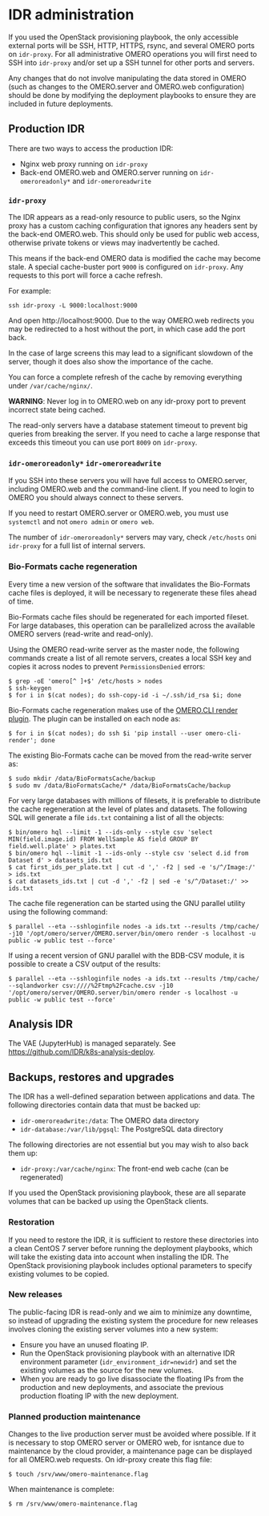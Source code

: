 # IDR administration

If you used the OpenStack provisioning playbook, the only accessible external ports will be SSH, HTTP, HTTPS, rsync, and several OMERO ports on `idr-proxy`.
For all administrative OMERO operations you will first need to SSH into `idr-proxy` and/or set up a SSH tunnel for other ports and servers.

Any changes that do not involve manipulating the data stored in OMERO (such as changes to the OMERO.server and OMERO.web configuration) should be done by modifying the deployment playbooks to ensure they are included in future deployments.


## Production IDR

There are two ways to access the production IDR:
- Nginx web proxy running on `idr-proxy`
- Back-end OMERO.web and OMERO.server running on `idr-omeroreadonly*` and `idr-omeroreadwrite`


### `idr-proxy`

The IDR appears as a read-only resource to public users, so the Nginx proxy has a custom caching configuration that ignores any headers sent by the back-end OMERO.web.
This should only be used for public web access, otherwise private tokens or views may inadvertently be cached.

This means if the back-end OMERO data is modified the cache may become stale.
A special cache-buster port `9000` is configured on `idr-proxy`.
Any requests to this port will force a cache refresh.

For example:

    ssh idr-proxy -L 9000:localhost:9000

And open http://localhost:9000.
Due to the way OMERO.web redirects you may be redirected to a host without the port, in which case add the port back.

In the case of large screens this may lead to a significant slowdown of the server, though it does also show the importance of the cache.

You can force a complete refresh of the cache by removing everything under `/var/cache/nginx/`.

**WARNING**: Never log in to OMERO.web on any idr-proxy port to prevent incorrect state being cached.

The read-only servers have a database statement timeout to prevent big queries from breaking the server.
If you need to cache a large response that exceeds this timeout you can use port `8009` on `idr-proxy`.


### `idr-omeroreadonly*` `idr-omeroreadwrite`
If you SSH into these servers you will have full access to OMERO.server, including OMERO.web and the command-line client.
If you need to login to OMERO you should always connect to these servers.

If you need to restart OMERO.server or OMERO.web, you must use `systemctl` and not `omero admin` or `omero web`.

The number of `idr-omeroreadonly*` servers may vary, check `/etc/hosts` oni `idr-proxy` for a full list of internal servers.

### Bio-Formats cache regeneration

Every time a new version of the software that invalidates the Bio-Formats
cache files is deployed, it will be necessary to regenerate these files
ahead of time.

Bio-Formats cache files should be regenerated for each imported fileset. For large databases, this operation can be parallelized across the available OMERO
servers (read-write and read-only). 

Using the OMERO read-write server as the master node, the following commands
create a list of all remote servers, creates a local SSH key and copies it 
across nodes to prevent `PermissionsDenied` errors:

    $ grep -oE 'omero[^ ]+$' /etc/hosts > nodes
    $ ssh-keygen
    $ for i in $(cat nodes); do ssh-copy-id -i ~/.ssh/id_rsa $i; done

Bio-Formats cache regeneration makes use of the
[OMERO.CLI render plugin](https://pypi.org/project/omero-cli-render/). The plugin can be installed on each node as:

    $ for i in $(cat nodes); do ssh $i 'pip install --user omero-cli-render'; done

The existing Bio-Formats cache can be moved from the read-write server as:

    $ sudo mkdir /data/BioFormatsCache/backup
    $ sudo mv /data/BioFormatsCache/* /data/BioFormatsCache/backup

For very large databases with millions of filesets, it is preferable to
distribute the cache regeneration at the level of plates and datasets. The
following SQL will generate a file `ids.txt` containing a list of all the
objects:

    $ bin/omero hql --limit -1 --ids-only --style csv 'select MIN(field.image.id) FROM WellSample AS field GROUP BY field.well.plate' > plates.txt
    $ bin/omero hql --limit -1 --ids-only --style csv 'select d.id from Dataset d' > datasets_ids.txt
    $ cat first_ids_per_plate.txt | cut -d ',' -f2 | sed -e 's/^/Image:/' > ids.txt 
    $ cat datasets_ids.txt | cut -d ',' -f2 | sed -e 's/^/Dataset:/' >> ids.txt

The cache file regeneration can be started using the GNU parallel utility 
using the following command:

    $ parallel --eta --sshloginfile nodes -a ids.txt --results /tmp/cache/ -j10 '/opt/omero/server/OMERO.server/bin/omero render -s localhost -u public -w public test --force'

If using a recent version of GNU parallel with the BDB-CSV module, it is
possible to create a CSV output of the results:

    $ parallel --eta --sshloginfile nodes -a ids.txt --results /tmp/cache/ --sqlandworker csv:////%2Ftmp%2Fcache.csv -j10 '/opt/omero/server/OMERO.server/bin/omero render -s localhost -u public -w public test --force'

## Analysis IDR

The VAE (JupyterHub) is managed separately. See https://github.com/IDR/k8s-analysis-deploy.


## Backups, restores and upgrades

The IDR has a well-defined separation between applications and data.
The following directories contain data that must be backed up:
- `idr-omeroreadwrite:/data`: The OMERO data directory
- `idr-database:/var/lib/pgsql`: The PostgreSQL data directory

The following directories are not essential but you may wish to also back them up:
- `idr-proxy:/var/cache/nginx`: The front-end web cache (can be regenerated)

If you used the OpenStack provisioning playbook, these are all separate volumes that can be backed up using the OpenStack clients.

### Restoration
If you need to restore the IDR, it is sufficient to restore these directories into a clean CentOS 7 server before running the deployment playbooks, which will take the existing data into account when installing the IDR.
The OpenStack provisioning playbook includes optional parameters to specify existing volumes to be copied.

### New releases
The public-facing IDR is read-only and we aim to minimize any downtime, so instead of upgrading the existing system the procedure for new releases involves cloning the existing server volumes into a new system:

- Ensure you have an unused floating IP.
- Run the OpenStack provisioning playbook with an alternative IDR environment parameter (`idr_environment_idr=newidr`) and set the existing volumes as the source for the new volumes.
- When you are ready to go live disassociate the floating IPs from the production and new deployments, and associate the previous production floating IP with the new deployment.

### Planned production maintenance
Changes to the live production server must be avoided where possible.
If it is necessary to stop OMERO server or OMERO web, for isntance due to maintenance by the cloud provider, a maintenance page can be displayed for all OMERO.web requests.
On idr-proxy create this flag file:

    $ touch /srv/www/omero-maintenance.flag

When maintenance is complete:

    $ rm /srv/www/omero-maintenance.flag
